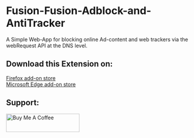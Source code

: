 # Fusion-Fusion-Adblock-and-AntiTracker
A Simple Web-App for blocking online Ad-content and web trackers via the webRequest API at the DNS level.
## Download this Extension on:
<a href="https://addons.mozilla.org/en-US/firefox/addon/fusion-adblock-and-antitracker/">Firefox add-on store</a><br>
<a href="https://microsoftedge.microsoft.com/addons/detail/fusion-adblocker-and-anti/oakoeehkampakecflmjaaobinkhlfnmd">Microsoft Edge add-on store</a>
## Support:
<a href="https://www.buymeacoffee.com/fusion" target="_blank"><img src="https://cdn.buymeacoffee.com/buttons/v2/default-yellow.png" alt="Buy Me A Coffee" style="height: 50px !important; width: 200px !important;"></a>
